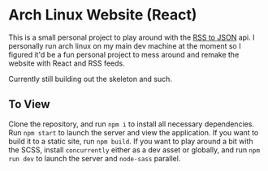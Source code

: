 # Arch Linux Website (React)

This is a small personal project to play around with the [RSS to JSON](https://rss2json.com/) api. I personally run arch linux on my main dev machine at the moment so I figured it'd be a fun personal project to mess around and remake the website with React and RSS feeds. 

Currently still building out the skeleton and such.

## To View

Clone the repository, and run `npm i` to install all necessary dependencies. Run `npm start` to launch the server and view the application. If you want to build it to a static site, run `npm build`. If you want to play around a bit with the SCSS, install `concurrently` either as a dev asset or globally, and run `npm run dev` to launch the server and `node-sass` parallel.